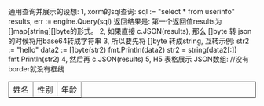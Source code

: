 通用查询并展示的设想:
1, xorm的sql查询: 
    sql := "select * from userinfo"
    results, err := engine.Query(sql)
    返回结果是: 第一个返回值results为[]map[string][]byte的形式。
2, 如果直接 c.JSON(results),  那么 []byte 转 json 的时候将用base64转成字符串
3, 所以要先将 []byte 转成string, 互转示例:
    str2 := "hello"
    data2 := []byte(str2)
    fmt.Println(data2)
    str2 = string(data2[:])
    fmt.Println(str2)
4, 然后再 c.JSON(results)
5, H5 表格展示 JSON数组:
    <!DOCTYPE html>
    <html>
        <head>
            <meta charset="UTF-8">
            <title></title>
            <script src="https://code.jquery.com/jquery-1.11.3.min.js"></script>
            <script type="text/javascript">
                var stu = [
                    { "name": "张三", "sex": "男", "age": "20" },
                    { "name": "李四", "sex": "男", "age": "18" },
                    { "name": "王五", "sex": "男", "age": "19" }
                ];
                $(document).ready(function() {
                    var s = "";
                    for(var i = 0; i < stu.length; i++) {
                        s="<tr>";//重新装载每一行
                        for(var key in stu[i]){	 //此时key=属性名               	
                            s=s+"<td>"+stu[i][key]+"</td>";	                	
                        }
                      s+="</tr>";  
                      $("#tab").append(s);//把遍历到的每一行 加入
                   }
                });
            </script>
        </head>
        <body>
            <table  border="1px" id="tab">//没有border就没有框线
                <tr>
                    <td>姓名</td>
                    <td>性别</td>
                    <td>年龄</td>
                </tr>
            </table>
        </body>
    </html>

